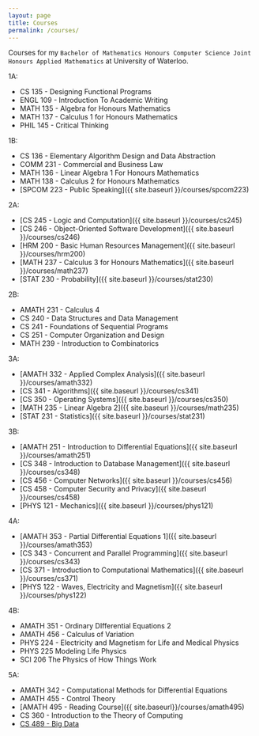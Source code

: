 ```yaml
---
layout: page
title: Courses
permalink: /courses/
---
```


Courses for my `Bachelor of Mathematics Honours Computer Science Joint Honours Applied Mathematics` at University of Waterloo. 

1A:

- CS 135 - Designing Functional Programs
- ENGL 109 - Introduction To Academic Writing
- MATH 135 - Algebra for Honours Mathematics
- MATH 137 - Calculus 1 for Honours Mathematics
- PHIL 145 - Critical Thinking

1B:

- CS 136 - Elementary Algorithm Design and Data Abstraction
- COMM 231 - Commercial and Business Law
- MATH 136 - Linear Algebra 1 For Honours Mathematics
- MATH 138 - Calculus 2 for Honours Mathematics
- [SPCOM 223 - Public Speaking]({{ site.baseurl }}/courses/spcom223)

2A:

 - [CS 245 - Logic and Computation]({{ site.baseurl }}/courses/cs245)
 - [CS 246 - Object-Oriented Software Development]({{ site.baseurl }}/courses/cs246)
 - [HRM 200 - Basic Human Resources Management]({{ site.baseurl }}/courses/hrm200)
 - [MATH 237 - Calculus 3 for Honours Mathematics]({{ site.baseurl }}/courses/math237)
 - [STAT 230 - Probability]({{ site.baseurl }}/courses/stat230)

2B:

- AMATH 231 - Calculus 4
- CS 240 - Data Structures and Data Management
- CS 241 - Foundations of Sequential Programs
- CS 251 - Computer Organization and Design
- MATH 239 - Introduction to Combinatorics

3A:

- [AMATH 332 - Applied Complex Analysis]({{ site.baseurl }}/courses/amath332)
- [CS 341 - Algorithms]({{ site.baseurl }}/courses/cs341)
- [CS 350 - Operating Systems]({{ site.baseurl }}/courses/cs350)
- [MATH 235 - Linear Algebra 2]({{ site.baseurl }}/courses/math235)
- [STAT 231 - Statistics]({{ site.baseurl }}/courses/stat231)

3B:

- [AMATH 251 - Introduction to Differential Equations]({{ site.baseurl }}/courses/amath251)
- [CS 348 - Introduction to Database Management]({{ site.baseurl }}/courses/cs348)
- [CS 456 - Computer Networks]({{ site.baseurl }}/courses/cs456)
- [CS 458 - Computer Security and Privacy]({{ site.baseurl }}/courses/cs458)
- [PHYS 121 - Mechanics]({{ site.baseurl }}/courses/phys121)

4A:

- [AMATH 353 - Partial Differential Equations 1]({{ site.baseurl }}/courses/amath353)
- [CS 343 - Concurrent and Parallel Programming]({{ site.baseurl }}/courses/cs343)
- [CS 371 - Introduction to Computational Mathematics]({{ site.baseurl }}/courses/cs371)
- [PHYS 122 - Waves, Electricity and Magnetism]({{ site.baseurl }}/courses/phys122)

4B:

- AMATH 351 - Ordinary DIfferential Equations 2
- AMATH 456 - Calculus of Variation
- PHYS 224 - Electricity and Magnetism for Life and Medical Physics
- PHYS 225 Modeling Life Physics
- SCI 206 The Physics of How Things Work

5A:

- AMATH 342 - Computational Methods for Differential Equations
- AMATH 455 - Control Theory
- [AMATH 495 - Reading Course]({{ site.baseurl}}/courses/amath495)
- CS 360 - Introduction to the Theory of Computing
- [CS 489 - Big Data](https://lintool.github.io/bigdata-2017w/) 

